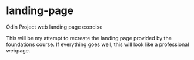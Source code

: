 # landing-page
Odin Project web landing page exercise


This will be my attempt to recreate the landing page provided by the foundations course. If everything goes well, this will look like a professional webpage.